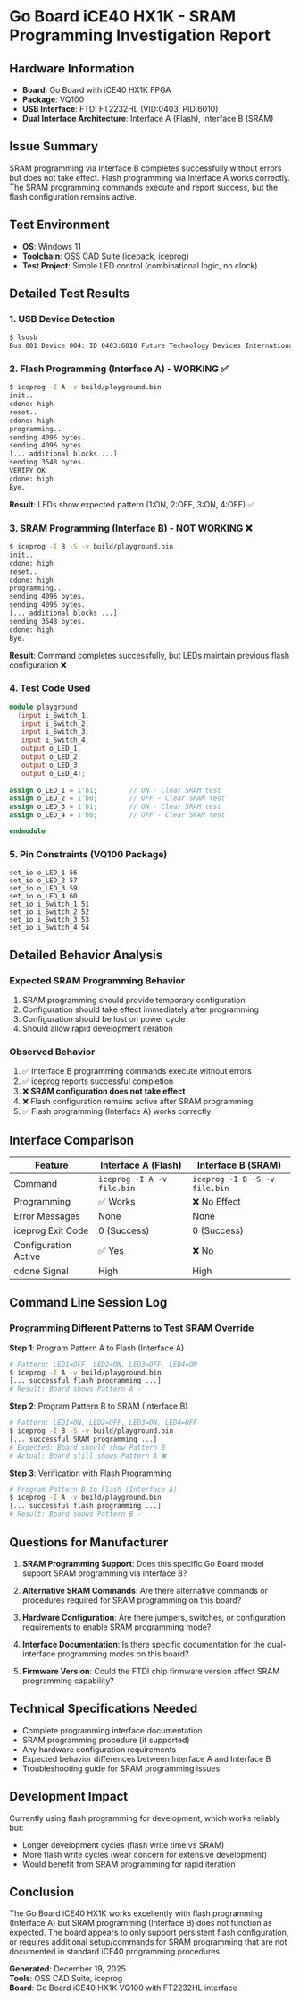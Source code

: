 # Go Board iCE40 HX1K - SRAM Programming Investigation Report

## Hardware Information
- **Board**: Go Board with iCE40 HX1K FPGA
- **Package**: VQ100
- **USB Interface**: FTDI FT2232HL (VID:0403, PID:6010)
- **Dual Interface Architecture**: Interface A (Flash), Interface B (SRAM)

## Issue Summary
SRAM programming via Interface B completes successfully without errors but does not take effect. Flash programming via Interface A works correctly. The SRAM programming commands execute and report success, but the flash configuration remains active.

## Test Environment
- **OS**: Windows 11
- **Toolchain**: OSS CAD Suite (icepack, iceprog)
- **Test Project**: Simple LED control (combinational logic, no clock)

## Detailed Test Results

### 1. USB Device Detection
```bash
$ lsusb
Bus 001 Device 004: ID 0403:6010 Future Technology Devices International, Ltd FT2232C/D/H Dual UART/FIFO IC
```

### 2. Flash Programming (Interface A) - WORKING ✅
```bash
$ iceprog -I A -v build/playground.bin
init..
cdone: high
reset..
cdone: high
programming..
sending 4096 bytes.
sending 4096 bytes.
[... additional blocks ...]
sending 3548 bytes.
VERIFY OK
cdone: high
Bye.
```
**Result**: LEDs show expected pattern (1:ON, 2:OFF, 3:ON, 4:OFF) ✅

### 3. SRAM Programming (Interface B) - NOT WORKING ❌
```bash
$ iceprog -I B -S -v build/playground.bin
init..
cdone: high
reset..
cdone: high
programming..
sending 4096 bytes.
sending 4096 bytes.
[... additional blocks ...]
sending 3548 bytes.
cdone: high
Bye.
```
**Result**: Command completes successfully, but LEDs maintain previous flash configuration ❌

### 4. Test Code Used
```verilog
module playground
  (input i_Switch_1,  
   input i_Switch_2,
   input i_Switch_3,
   input i_Switch_4,
   output o_LED_1,
   output o_LED_2,
   output o_LED_3,
   output o_LED_4);
       
assign o_LED_1 = 1'b1;        // ON - Clear SRAM test
assign o_LED_2 = 1'b0;        // OFF - Clear SRAM test  
assign o_LED_3 = 1'b1;        // ON - Clear SRAM test
assign o_LED_4 = 1'b0;        // OFF - Clear SRAM test

endmodule
```

### 5. Pin Constraints (VQ100 Package)
```
set_io o_LED_1 56
set_io o_LED_2 57
set_io o_LED_3 59
set_io o_LED_4 60
set_io i_Switch_1 51
set_io i_Switch_2 52
set_io i_Switch_3 53
set_io i_Switch_4 54
```

## Detailed Behavior Analysis

### Expected SRAM Programming Behavior
1. SRAM programming should provide temporary configuration
2. Configuration should take effect immediately after programming
3. Configuration should be lost on power cycle
4. Should allow rapid development iteration

### Observed Behavior
1. ✅ Interface B programming commands execute without errors
2. ✅ iceprog reports successful completion
3. ❌ **SRAM configuration does not take effect**
4. ❌ Flash configuration remains active after SRAM programming
5. ✅ Flash programming (Interface A) works correctly

## Interface Comparison

| Feature | Interface A (Flash) | Interface B (SRAM) |
|---------|--------------------|--------------------|
| Command | `iceprog -I A -v file.bin` | `iceprog -I B -S -v file.bin` |
| Programming | ✅ Works | ❌ No Effect |
| Error Messages | None | None |
| iceprog Exit Code | 0 (Success) | 0 (Success) |
| Configuration Active | ✅ Yes | ❌ No |
| cdone Signal | High | High |

## Command Line Session Log

### Programming Different Patterns to Test SRAM Override

**Step 1**: Program Pattern A to Flash (Interface A)
```bash
# Pattern: LED1=OFF, LED2=ON, LED3=OFF, LED4=ON
$ iceprog -I A -v build/playground.bin
[... successful flash programming ...]
# Result: Board shows Pattern A ✅
```

**Step 2**: Program Pattern B to SRAM (Interface B)  
```bash
# Pattern: LED1=ON, LED2=OFF, LED3=ON, LED4=OFF
$ iceprog -I B -S -v build/playground.bin
[... successful SRAM programming ...]
# Expected: Board should show Pattern B
# Actual: Board still shows Pattern A ❌
```

**Step 3**: Verification with Flash Programming
```bash
# Program Pattern B to Flash (Interface A)
$ iceprog -I A -v build/playground.bin
[... successful flash programming ...]
# Result: Board shows Pattern B ✅
```

## Questions for Manufacturer

1. **SRAM Programming Support**: Does this specific Go Board model support SRAM programming via Interface B?

2. **Alternative SRAM Commands**: Are there alternative commands or procedures required for SRAM programming on this board?

3. **Hardware Configuration**: Are there jumpers, switches, or configuration requirements to enable SRAM programming mode?

4. **Interface Documentation**: Is there specific documentation for the dual-interface programming modes on this board?

5. **Firmware Version**: Could the FTDI chip firmware version affect SRAM programming capability?

## Technical Specifications Needed

- Complete programming interface documentation
- SRAM programming procedure (if supported)
- Any hardware configuration requirements
- Expected behavior differences between Interface A and Interface B
- Troubleshooting guide for SRAM programming issues

## Development Impact

Currently using flash programming for development, which works reliably but:
- Longer development cycles (flash write time vs SRAM)
- More flash write cycles (wear concern for extensive development)
- Would benefit from SRAM programming for rapid iteration

## Conclusion

The Go Board iCE40 HX1K works excellently with flash programming (Interface A) but SRAM programming (Interface B) does not function as expected. The board appears to only support persistent flash configuration, or requires additional setup/commands for SRAM programming that are not documented in standard iCE40 programming procedures.

**Generated**: December 19, 2025  
**Tools**: OSS CAD Suite, iceprog  
**Board**: Go Board iCE40 HX1K VQ100 with FT2232HL interface